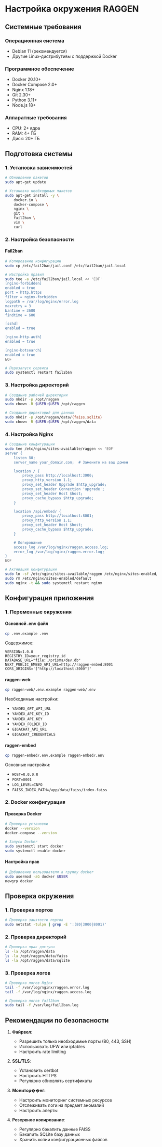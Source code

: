 # Настройка окружения RAGGEN

## Системные требования

### Операционная система
- Debian 11 (рекомендуется)
- Другие Linux-дистрибутивы с поддержкой Docker

### Программное обеспечение
- Docker 20.10+
- Docker Compose 2.0+
- Nginx 1.18+
- Git 2.30+
- Python 3.11+
- Node.js 18+

### Аппаратные требования
- CPU: 2+ ядра
- RAM: 4+ ГБ
- Диск: 20+ ГБ

## Подготовка системы

### 1. Установка зависимостей

```bash
# Обновление пакетов
sudo apt-get update

# Установка необходимых пакетов
sudo apt-get install -y \
    docker.io \
    docker-compose \
    nginx \
    git \
    fail2ban \
    vim \
    curl
```

### 2. Настройка безопасности

#### Fail2ban

```bash
# Копирование конфигурации
sudo cp /etc/fail2ban/jail.conf /etc/fail2ban/jail.local

# Настройка правил
sudo tee -a /etc/fail2ban/jail.local << 'EOF'
[nginx-forbidden]
enabled = true
port = http,https
filter = nginx-forbidden
logpath = /var/log/nginx/error.log
maxretry = 3
bantime = 3600
findtime = 600

[sshd]
enabled = true

[nginx-http-auth]
enabled = true

[nginx-botsearch]
enabled = true
EOF

# Перезапуск сервиса
sudo systemctl restart fail2ban
```

### 3. Настройка директорий

```bash
# Создание рабочей директории
sudo mkdir -p /opt/raggen
sudo chown -R $USER:$USER /opt/raggen

# Создание директорий для данных
sudo mkdir -p /opt/raggen/data/{faiss,sqlite}
sudo chown -R $USER:$USER /opt/raggen/data
```

### 4. Настройка Nginx

```bash
# Создание конфигурации
sudo tee /etc/nginx/sites-available/raggen << 'EOF'
server {
    listen 80;
    server_name your_domain.com;  # Замените на ваш домен

    location / {
        proxy_pass http://localhost:3000;
        proxy_http_version 1.1;
        proxy_set_header Upgrade $http_upgrade;
        proxy_set_header Connection 'upgrade';
        proxy_set_header Host $host;
        proxy_cache_bypass $http_upgrade;
    }

    location /api/embed/ {
        proxy_pass http://localhost:8001;
        proxy_http_version 1.1;
        proxy_set_header Host $host;
        proxy_cache_bypass $http_upgrade;
    }

    # Логирование
    access_log /var/log/nginx/raggen.access.log;
    error_log /var/log/nginx/raggen.error.log;
}
EOF

# Активация конфигурации
sudo ln -sf /etc/nginx/sites-available/raggen /etc/nginx/sites-enabled/
sudo rm /etc/nginx/sites-enabled/default
sudo nginx -t && sudo systemctl restart nginx
```

## Конфигурация приложения

### 1. Переменные окружения

#### Основной .env файл
```bash
cp .env.example .env
```

Содержимое:
```env
VERSION=1.0.0
REGISTRY_ID=your_registry_id
DATABASE_URL="file:./prisma/dev.db"
NEXT_PUBLIC_EMBED_API_URL=http://raggen-embed:8001
CORS_ORIGINS='["http://localhost:3000"]'
```

#### raggen-web
```bash
cp raggen-web/.env.example raggen-web/.env
```

Необходимые настройки:
- `YANDEX_GPT_API_URL`
- `YANDEX_API_KEY_ID`
- `YANDEX_API_KEY`
- `YANDEX_FOLDER_ID`
- `GIGACHAT_API_URL`
- `GIGACHAT_CREDENTIALS`

#### raggen-embed
```bash
cp raggen-embed/.env.example raggen-embed/.env
```

Основные настройки:
- `HOST=0.0.0.0`
- `PORT=8001`
- `LOG_LEVEL=INFO`
- `FAISS_INDEX_PATH=/app/data/faiss/index.faiss`

### 2. Docker конфигурация

#### Проверка Docker
```bash
# Проверка установки
docker --version
docker-compose --version

# Запуск Docker
sudo systemctl start docker
sudo systemctl enable docker
```

#### Настройка прав
```bash
# Добавление пользователя в группу docker
sudo usermod -aG docker $USER
newgrp docker
```

## Проверка окружения

### 1. Проверка портов
```bash
# Проверка занятости портов
sudo netstat -tulpn | grep -E ':(80|3000|8001)'
```

### 2. Проверка директорий
```bash
# Проверка прав доступа
ls -la /opt/raggen/data
ls -la /opt/raggen/data/faiss
ls -la /opt/raggen/data/sqlite
```

### 3. Проверка логов
```bash
# Проверка логов Nginx
tail -f /var/log/nginx/raggen.error.log
tail -f /var/log/nginx/raggen.access.log

# Проверка логов fail2ban
sudo tail -f /var/log/fail2ban.log
```

## Рекомендации по безопасности

1. **Файрвол**:
   - Разрешить только необходимые порты (80, 443, SSH)
   - Использовать UFW или iptables
   - Настроить rate limiting

2. **SSL/TLS**:
   - Установить certbot
   - Настроить HTTPS
   - Регулярно обновлять сертификаты

3. **Монитор��нг**:
   - Настроить мониторинг системных ресурсов
   - Отслеживать логи на предмет аномалий
   - Настроить алерты

4. **Резервное копирование**:
   - Регулярно бэкапить данные FAISS
   - Бэкапить SQLite базу данных
   - Хранить копии конфигурационных файлов 